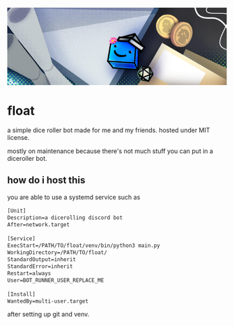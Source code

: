 ![float, the dice, laying on a desk with battlemaps and folder](./.github/banner.png)

# float

a simple dice roller bot made for me and my friends. hosted under MIT license.

mostly on maintenance because there's not much stuff you can put in a diceroller bot.

## how do i host this

you are able to use a systemd service such as
```
[Unit]
Description=a dicerolling discord bot
After=network.target

[Service]
ExecStart=/PATH/TO/float/venv/bin/python3 main.py
WorkingDirectory=/PATH/TO/float/
StandardOutput=inherit
StandardError=inherit
Restart=always
User=BOT_RUNNER_USER_REPLACE_ME

[Install]
WantedBy=multi-user.target
```

after setting up git and venv.
